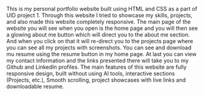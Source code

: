 This is my personal portfolio website built using HTML and CSS as a part of UID project 1. Through this website I tried to showcase my skills, projects, and also made this website completely responsive. 
                           The main page of the website you will see when you open is the home page and you will then see a glowing about me button which will direct you to the about me section. And when you click on that it will re-direct you to the projects page where you can see all my projects with screenshots. You can see and download mu resume using the resume button in my home page. At last you can view my contact information and the links presented there will take you to my Github and LinkedIn profiles. The main features of this website are fully responsive design, built without using AI tools, interactive sections (Projects, etc.), Smooth scrolling, project showcases with live links and downloadable resume. 
